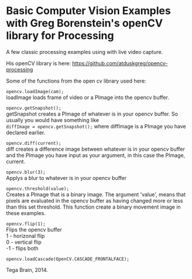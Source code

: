<h1>Basic Computer Vision Examples with Greg Borenstein's openCV library for Processing</h1>  
A few classic processing examples using  with live video capture.  

His openCV library is here: https://github.com/atduskgreg/opencv-processing  

Some of the functions from the open cv library used here:  


<code>opencv.loadImage(cam); </code>  
loadImage loads frame of video or a PImage into the opencv buffer.
  
<code>opencv.getSnapshot();</code>   
getSnapshot creates a PImage of whatever is in your opencv buffer. So usually you would have something like  
<code>diffImage = opencv.getSnapshot();</code> where diffImage is a PImage you have declared earlier.
  
<code>opencv.diff(current); </code>   
diff creates a difference image between whatever is in your opencv buffer and the PImage you have input as your argument, in this case the PImage, current.  

<code>opencv.blur(3);</code>  
Applys a blur to whatever is in your opencv buffer

<code>opencv.threshold(value); </code>  
Creates a PImage that is a binary image. The argument 'value', means that pixels are evaluated in the opencv buffer as having changed more or less than this set threshold. This function create a binary movement image in these examples.

<code>opencv.flip(1);</code>   
Flips the opencv buffer   
1 - horizonal flip  
0 - vertical flip  
-1 - flips both  
  
<code>opencv.loadCascade(OpenCV.CASCADE_FRONTALFACE); </code>   





Tega Brain, 2014.
